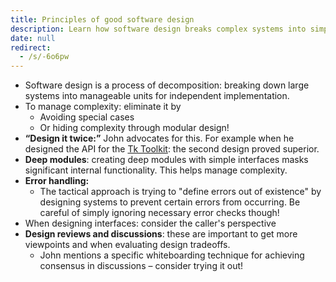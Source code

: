 ```yaml
---
title: Principles of good software design
description: Learn how software design breaks complex systems into simple, manageable modules with deep interfaces, error prevention, and effective design reviews to create better APIs and reduce complexity.
date: null
redirect:
  - /s/-6o6pw
---
```


- Software design is a process of decomposition: breaking down large systems into manageable units for independent implementation.
- To manage complexity: eliminate it by
  - Avoiding special cases
  - Or hiding complexity through modular design!
- **“Design it twice:”** John advocates for this. For example when he designed the API for the [Tk Toolkit](https://substack.com/redirect/be933e4d-bfc9-4c23-abc0-8ec11693a0d0?j=eyJ1IjoiMzZjZzQifQ._O5LQ8gm17FUHREmkIpFc9EN343q2guSXSmB2Xjimcw): the second design proved superior.
- **Deep modules**: creating deep modules with simple interfaces masks significant internal functionality. This helps manage complexity.
- **Error handling:**
  - The tactical approach is trying to "define errors out of existence" by designing systems to prevent certain errors from occurring. Be careful of simply ignoring necessary error checks though!
- When designing interfaces: consider the caller's perspective
- **Design reviews and discussions**: these are important to get more viewpoints and when evaluating design tradeoffs.
  - John mentions a specific whiteboarding technique for achieving consensus in discussions – consider trying it out!
